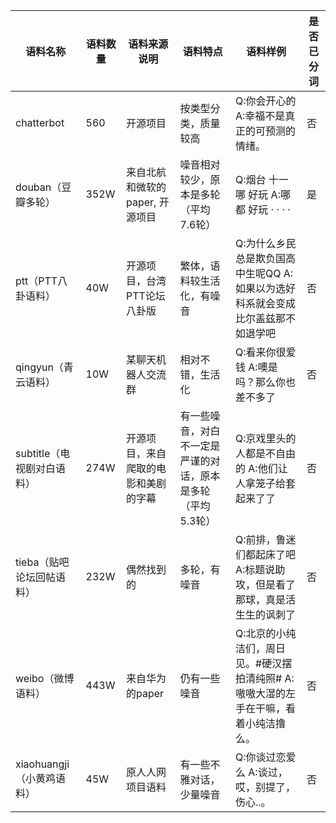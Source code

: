 | 语料名称                   | 语料数量 | 语料来源说明                         | 语料特点                                                    | 语料样例                                                     | 是否已分词 |
| -------------------------- | -------- | ------------------------------------ | ----------------------------------------------------------- | ------------------------------------------------------------ | ---------- |
| chatterbot                 | 560      | 开源项目                             | 按类型分类，质量较高                                        | Q:你会开心的 A:幸福不是真正的可预测的情绪。                  | 否         |
| douban（豆瓣多轮）         | 352W     | 来自北航和微软的paper, 开源项目      | 噪音相对较少，原本是多轮（平均7.6轮）                       | Q:烟台 十一 哪 好玩 A:哪 都 好玩 · · · ·                     | 是         |
| ptt（PTT八卦语料）         | 40W      | 开源项目，台湾PTT论坛八卦版          | 繁体，语料较生活化，有噪音                                  | Q:为什么乡民总是欺负国高中生呢QQ	A:如果以为选好科系就会变成比尔盖兹那不如退学吧 | 否         |
| qingyun（青云语料）        | 10W      | 某聊天机器人交流群                   | 相对不错，生活化                                            | Q:看来你很爱钱 	 A:噢是吗？那么你也差不多了               | 否         |
| subtitle（电视剧对白语料） | 274W     | 开源项目，来自爬取的电影和美剧的字幕 | 有一些噪音，对白不一定是严谨的对话，原本是多轮（平均5.3轮） | Q:京戏里头的人都是不自由的	A:他们让人拿笼子给套起来了了   | 否         |
| tieba（贴吧论坛回帖语料）  | 232W     | 偶然找到的                           | 多轮，有噪音                                                | Q:前排，鲁迷们都起床了吧	A:标题说助攻，但是看了那球，真是活生生的讽刺了 | 否         |
| weibo（微博语料）          | 443W     | 来自华为的paper                      | 仍有一些噪音                                                | Q:北京的小纯洁们，周日见。#硬汉摆拍清纯照# A:嗷嗷大湿的左手在干嘛，看着小纯洁撸么。 | 否         |
| xiaohuangji（小黄鸡语料）  | 45W      | 原人人网项目语料                     | 有一些不雅对话，少量噪音                                    | Q:你谈过恋爱么	A:谈过，哎，别提了，伤心..。               | 否         |
